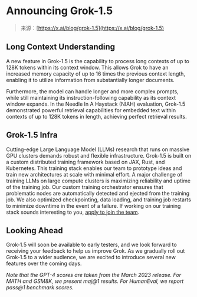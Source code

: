 <!--yml
category: 未分类
date: 2024-05-29 12:47:19
-->

# Announcing Grok-1.5

> 来源：[https://x.ai/blog/grok-1.5](https://x.ai/blog/grok-1.5)

## Long Context Understanding

A new feature in Grok-1.5 is the capability to process long contexts of up to 128K tokens within its context window. This allows Grok to have an increased memory capacity of up to 16 times the previous context length, enabling it to utilize information from substantially longer documents.

Furthermore, the model can handle longer and more complex prompts, while still maintaining its instruction-following capability as its context window expands. In the Needle In A Haystack (NIAH) evaluation, Grok-1.5 demonstrated powerful retrieval capabilities for embedded text within contexts of up to 128K tokens in length, achieving perfect retrieval results.

## Grok-1.5 Infra

Cutting-edge Large Language Model (LLMs) research that runs on massive GPU clusters demands robust and flexible infrastructure. Grok-1.5 is built on a custom distributed training framework based on JAX, Rust, and Kubernetes. This training stack enables our team to prototype ideas and train new architectures at scale with minimal effort. A major challenge of training LLMs on large compute clusters is maximizing reliability and uptime of the training job. Our custom training orchestrator ensures that problematic nodes are automatically detected and ejected from the training job. We also optimized checkpointing, data loading, and training job restarts to minimize downtime in the event of a failure. If working on our training stack sounds interesting to you, [apply to join the team](https://x.ai/careers).

## Looking Ahead

Grok-1.5 will soon be available to early testers, and we look forward to receiving your feedback to help us improve Grok. As we gradually roll out Grok-1.5 to a wider audience, we are excited to introduce several new features over the coming days.

 *Note that the GPT-4 scores are taken from the March 2023 release. For MATH and GSM8K, we present maj@1 results. For HumanEval, we report pass@1 benchmark scores.*